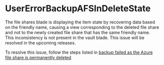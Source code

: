 <properties
      pageTitle="UserErrorBackupAFSInDeleteState"
      description="UserErrorBackupAFSInDeleteState"
      infoBubbleText="The Azure Backup service could not communicate with the VM Agent for triggering snapshot"
      service="microsoft.recoveryservices"
      resource="backup"
      authors="srinathv"
      ms.author="srinathv"
      articleId="azurebackup-crc-usererrorbackupafsindeletestate"
      diagnosticScenario="azurebackup-crc-usererrorbackupafsindeletestate"
      selfHelpType="diagnostics"
      supportTopicIds="32553277"
      productPesIds="15207"
      cloudEnvironments="public, fairfax, usnat, ussec"
	ownershipId="StorageMediaEdge_Backup"
/>

# UserErrorBackupAFSInDeleteState

<!--issueDescription-->
The file shares blade is displaying the item state by recovering data based on the friendly name, causing a view corresponding to the deleted file share and not to the newly created file share that has the same friendly name. This inconsistency is not present in the vault blade. This issue will be resolved in the upcoming releases.
<!--/issueDescription-->

To resolve this issue, follow the steps listed in [backup failed as the Azure file share is permanently deleted](https://docs.microsoft.com/azure/backup/troubleshoot-azure-files#usererrorbackupafsindeletestate--backup-failed-as-the-associated-azure-file-share-is-permanently-deleted)
